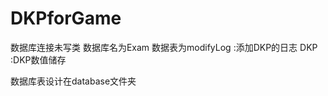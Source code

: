 # DKPforGame
数据库连接未写类
数据库名为Exam
数据表为modifyLog    :添加DKP的日志
       DKP           :DKP数值储存
       
数据库表设计在database文件夹
